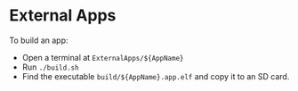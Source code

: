 # External Apps

To build an app:

- Open a terminal at `ExternalApps/${AppName}`
- Run `./build.sh`
- Find the executable `build/${AppName}.app.elf` and copy it to an SD card.
